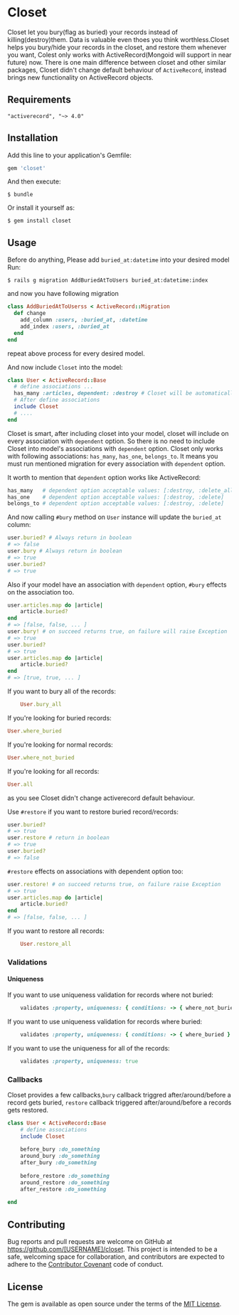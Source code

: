 # Closet
Closet let you bury(flag as buried) your records instead of killing(destroy)them. Data is valuable even thoes you think worthless.Closet helps you bury/hide your records in the closet, and restore them whenever you want, Colest only works with ActiveRecord(Mongoid will support in near future) now.
There is one main difference between closet and other similar packages, Closet didn't change default behaviour of `ActiveRecord`, instead brings new functionality on ActiveRecord objects. 

## Requirements
    "activerecord", "~> 4.0"
    
## Installation

Add this line to your application's Gemfile:

```ruby
gem 'closet'
```

And then execute:

    $ bundle

Or install it yourself as:

    $ gem install closet

## Usage

Before do anything, Please add `buried_at:datetime` into your desired model
Run:

    $ rails g migration AddBuriedAtToUsers buried_at:datetime:index

and now you have following migration

```ruby
class AddBuriedAtToUserss < ActiveRecord::Migration
  def change
    add_column :users, :buried_at, :datetime
    add_index :users, :buried_at
  end
end
```

repeat above process for every desired model.

And now include `Closet` into the model:

```ruby
class User < ActiveRecord::Base
  # define associations ...
  has_many :articles, dependent: :destroy # Closet will be automatically included to class of this association
  # After define associations
  include Closet
  # ....
end
```

Closet is smart, after including closet into your model, closet will include on every association with `dependent` option. So there is no need to include Closet into model's associations with `dependent` option.
Closet only works with following associations: `has_many`, `has_one`, `belongs_to`.
It means you must run mentioned migration for every association with `dependent` option.

It worth to mention that `dependent` option works like ActiveRecord:
```ruby
has_many   # dependent option acceptable values: [:destroy, :delete_all]
has_one    # dependent option acceptable values: [:destroy, :delete]
belongs_to # dependent option acceptable values: [:destroy, :delete]
```

And now calling `#bury` method on `User` instance will update the `buried_at` column:

```ruby
user.buried? # Always return in boolean
# => false
user.bury # Always return in boolean
# => true
user.buried?
# => true
```

Also if your model have an association with `dependent` option, `#bury` effects on the association too.

```ruby
user.articles.map do |article|
    article.buried?
end
# => [false, false, ... ]
user.bury! # on succeed returns true, on failure will raise Exception
# => true
user.buried?
# => true
user.articles.map do |article|
    article.buried?
end
# => [true, true, ... ]
```
If you want to bury all of the records:
```ruby
    User.bury_all
```
If you're looking for buried records:
```ruby
User.where_buried
```
If you're looking for normal records:
```ruby
User.where_not_buried
```
If you're looking for all records:
```ruby
User.all
```
as you see Closet didn't change activerecord default behaviour.

Use `#restore` if you want to restore buried record/records:
```ruby
user.buried?
# => true
user.restore # return in boolean
# => true
user.buried?
# => false
```
`#restore` effects on associations with dependent option too:
```ruby
user.restore! # on succeed returns true, on failure raise Exception
# => true
user.articles.map do |article|
    article.buried?
end
# => [false, false, ... ]
```

If you want to restore all records:
```ruby
    User.restore_all
```
### Validations
#### Uniqueness
If you want to use uniqueness validation for records where not buried:
```ruby
    validates :property, uniqueness: { conditions: -> { where_not_buried } }
```
If you want to use uniqueness validation for records where buried:
```ruby
    validates :property, uniqueness: { conditions: -> { where_buried } }
```
If you want to use the uniqueness for all of the records:
```ruby
    validates :property, uniqueness: true
```

<!--### Class methods-->
<!--`#bury_all`-->
<!--```ruby-->
<!--    User.bury_all(dependent: true)-->
<!--    # Bury all of the records in users table at once-->
<!--    # This method surrounded by ActiveRecord::Transaction-->
<!--    # Dependent option is true by defualt-->
<!--    # You can skip _bury callbacks with dependent: false-->
<!--    # On succeed returns #Array -->
<!--```-->

### Callbacks
Closet provides a few callbacks,`bury` callback triggred after/around/before a record gets buried, `restore` callback triggered after/around/before a records gets restored.
```ruby
class User < ActiveRecord::Base
    # define associations
    include Closet
    
    before_bury :do_something  
    around_bury :do_something
    after_bury :do_something
    
    before_restore :do_something  
    around_restore :do_something
    after_restore :do_something
    
end
```


## Contributing

Bug reports and pull requests are welcome on GitHub at https://github.com/[USERNAME]/closet. This project is intended to be a safe, welcoming space for collaboration, and contributors are expected to adhere to the [Contributor Covenant](contributor-covenant.org) code of conduct.


## License

The gem is available as open source under the terms of the [MIT License](http://opensource.org/licenses/MIT).

